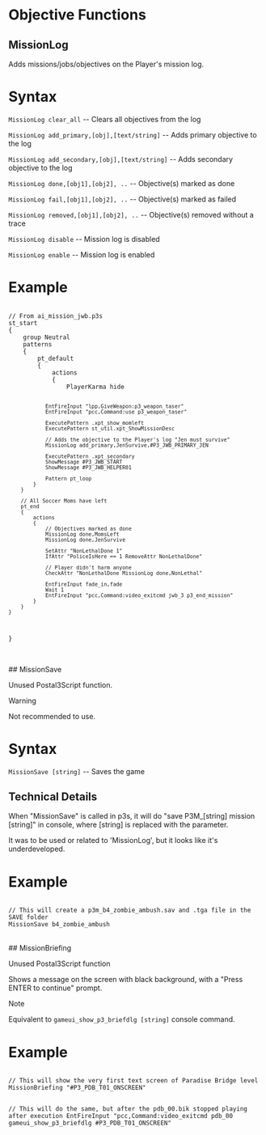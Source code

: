 # Objective Functions

## MissionLog

Adds missions/jobs/objectives on the Player's mission log.

<h1>Syntax</h1>
<p><code class="language-js">MissionLog clear_all</code> -- Clears all objectives from the log</p>
<p><code class="language-js">MissionLog add_primary,[obj],[text/string]</code> -- Adds primary objective to the log</p>
<p><code class="language-js">MissionLog add_secondary,[obj],[text/string]</code> -- Adds secondary objective to the log</p>
<p><code class="language-js">MissionLog done,[obj1],[obj2], ..</code> -- Objective(s) marked as done</p>
<p><code class="language-js">MissionLog fail,[obj1],[obj2], ..</code> -- Objective(s) marked as failed</p>
<p><code class="language-js">MissionLog removed,[obj1],[obj2], ..</code> -- Objective(s) removed without a trace</p>
<p><code class="language-js">MissionLog disable</code> -- Mission log is disabled</p>
<p><code class="language-js">MissionLog enable</code> -- Mission log is enabled</p>
<h1>Example</h1>
<pre><code class="language-js">
// From ai_mission_jwb.p3s
st_start
{
	group Neutral
	patterns 
	{
		pt_default
		{
			actions
			{
				PlayerKarma hide
				
				EntFireInput "lpp,GiveWeapon:p3_weapon_taser"
				EntFireInput "pcc,Command:use p3_weapon_taser"
				
				ExecutePattern .xpt_show_momleft
				ExecutePattern st_util.xpt_ShowMissionDesc
				
				// Adds the objective to the Player's log "Jen must survive"
				MissionLog add_primary,JenSurvive,#P3_JWB_PRIMARY_JEN
				
				ExecutePattern .xpt_secondary
				ShowMessage #P3_JWB_START
				ShowMessage #P3_JWB_HELPER01
				
				Pattern pt_loop
			}
		}
		
		// All Soccer Moms have left
		pt_end
		{
			actions
			{
				// Objectives marked as done
				MissionLog done,MomsLeft
				MissionLog done,JenSurvive
				
				SetAttr "NonLethalDone 1"
				IfAttr "PoliceIsHere == 1 RemoveAttr NonLethalDone"
				
				// Player didn't harm anyone
				CheckAttr "NonLethalDone MissionLog done,NonLethal"
				
				EntFireInput fade_in,fade
				Wait 1
				EntFireInput "pcc,Command:video_exitcmd jwb_3 p3_end_mission"
			}
		}
	}
}
</code></pre>

<br>
## MissionSave

Unused Postal3Script function.

<div class="admonition warning">
<p class="admonition-title">Warning</p>
<p>Not recommended to use.</p>
</div>

<h1>Syntax</h1>
<p><code class="language-js">MissionSave [string]</code> -- Saves the game</p>
<h2>Technical Details</h2>
<p>When "MissionSave" is called in p3s, it will do "save P3M_[string] mission [string]" in console, where [string] is replaced with the parameter.</p>
<p>It was to be used or related to 'MissionLog', but it looks like it's underdeveloped.</p>
<h1>Example</h1>
<pre><code class="language-js">
// This will create a p3m_b4_zombie_ambush.sav and .tga file in the SAVE folder
MissionSave b4_zombie_ambush
</code></pre>

<br>
## MissionBriefing

Unused Postal3Script function

<p>Shows a message on the screen with black background, with a "Press ENTER to continue" prompt.</p>

<div class="admonition note">
<p class="admonition-title">Note</p>
<p>Equivalent to <code>gameui_show_p3_briefdlg [string]</code> console command.</p>
</div>

<h1>Example</h1>
<pre><code class="language-js">
// This will show the very first text screen of Paradise Bridge level
MissionBriefing "#P3_PDB_T01_ONSCREEN"

// This will do the same, but after the pdb_00.bik stopped playing after execution
EntFireInput "pcc,Command:video_exitcmd pdb_00 gameui_show_p3_briefdlg #P3_PDB_T01_ONSCREEN"
</code></pre>